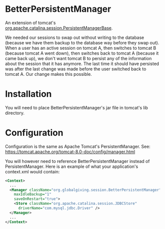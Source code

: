 BetterPersistentManager
==============

An extension of tomcat's [org.apache.catalina.session.PersistentManagerBase](https://tomcat.apache.org/tomcat-8.0-doc/api/org/apache/catalina/session/PersistentManagerBase.html).

We needed our sessions to swap out without writing to the database (because we have them backup to the database way before they swap out). When a user has an active session on tomcat A, then switches to tomcat B (because tomcat A went down), then switches back to tomcat A (because it came back up), we don't want tomcat B to persist any of the information about the session that it has anymore.  The last time it should have persisted was after the last change was made before the user switched back to tomcat A.  Our change makes this possible.

Installation
==============
You will need to place BetterPersistentManager's jar file in tomcat's lib directory.

Configuration
==============
Configuration is the same as Apache Tomcat's PersistentManager.
See: https://tomcat.apache.org/tomcat-8.0-doc/config/manager.html

You will however need to reference BetterPersistentManager instead of PersistentManager.  Here is an example of what your application's context.xml would contain:

```xml
<Context>
  ...
  <Manager className="org.globalgiving.session.BetterPersistentManager"
    maxIdleBackup="1"
    saveOnRestart="true">
    <Store className="org.apache.catalina.session.JDBCStore"
      driverName="com.mysql.jdbc.Driver" />
  </Manager>
  ...
</Context>
```
